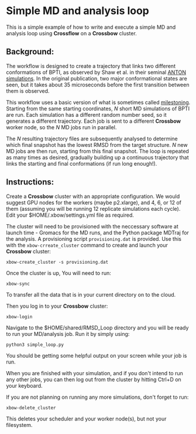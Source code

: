 Simple MD and analysis loop
===========================

This is a simple example of how to write and execute a simple MD and analysis loop using **Crossflow** on a **Crossbow** cluster.

Background:
----------

The workflow is designed to create a trajectory that links two different conformations of BPTI, as observed by Shaw et al. in their seminal [ANTON simulations](https://science.sciencemag.org/content/330/6002/341). In the original publication, two major conformational states are seen, but it takes about 35 microseconds before the first transition between them is observed.

This workflow uses a basic version of what is sometimes called [milestoning](https://pdfs.semanticscholar.org/4929/1ad147b918ee315ce5d1a1d0eb221ae81bdb.pdf).
Starting from the same starting coordinates, *N* short MD simulations of BPTI are run. Each simulation has a different random number seed, so it generates a different trajectory. Each job is sent to a different **Crossbow** worker node, so the *N* MD jobs run in parallel.

The *N* resulting trajectory files are subsequently analysed to determine which final snapshot has the lowest RMSD from the target structure. *N* new MD jobs are then run, starting from this final snapshot. The loop is repeated as many times as desired, gradually building up a continuous trajectory that links the starting and final conformations (if run long enough!).

Instructions:
-------------

Create a **Crossbow** cluster with an appropriate configuration. We would suggest GPU nodes for the workers (maybe p2.xlarge), and 4, 6, or 12 of them (assuming you will be running 12 replicate simulations each cycle). Edit your $HOME/.xbow/settings.yml file as required.

The cluster will need to be provisioned with the neccessary software at launch time - Gromacs for the MD runs, and the Python package MDTraj for the analysis. A provisioning script `provisioning.dat` is provided. Use this with the `xbow-crreate_cluster` command to create and launch your **Crossbow** cluster:

    xbow-create_cluster -s provisioning.dat

Once the cluster is up, You will need to run:

    xbow-sync

To transfer all the data that is in your current directory on to the cloud.

Then you log in to your **Crossbow** cluster:

    xbow-login
    
Navigate to the $HOME/shared/RMSD_Loop directory and you will be ready to run your MD/analysis job. Run it by simply using:

    python3 simple_loop.py
    
You should be getting some helpful output on your screen while your job is run.

When you are finished with your simulation, and if you don't intend to run any other jobs, you can then log out from the cluster by hitting Ctrl+D on your keyboard.

If you are not planning on running any more simulations, don't forget to run:

    xbow-delete_cluster

This deletes your scheduler and your worker node(s), but not your filesystem.
